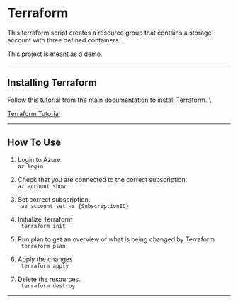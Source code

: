 # Terraform

This terraform script creates a resource group that contains a storage account with three defined containers. 

This project is meant as a demo.

---

## Installing Terraform

Follow this tutorial from the main documentation to install Terraform. \

[Terraform Tutorial](https://developer.hashicorp.com/terraform/tutorials/azure-get-started/install-cli)


---

## How To Use


1. Login to Azure \
``` az login ```

2. Check that you are connected to the correct subscription. \
``` az account show ```

3. Set correct subscription. \
``` az account set -s {SubscriptionID}```

4. Initialize Terraform \
``` terraform init```

5. Run plan to get an overview of what is being changed by Terraform \
``` terraform plan```

6. Apply the changes \
``` terraform apply```

7. Delete the resources. \
``` terraform destroy```
---

